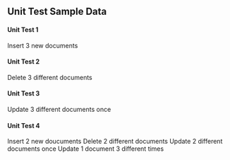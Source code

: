 ## Unit Test Sample Data

#### Unit Test 1
Insert 3 new documents

#### Unit Test 2
Delete 3 different documents

#### Unit Test 3
Update 3 different documents once

#### Unit Test 4
Insert 2 new doucuments
Delete 2 different documents
Update 2 different documents once
Update 1 document 3 different times
